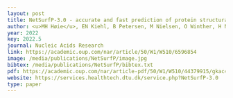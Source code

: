 ```yaml
--- 
layout: post
title: NetSurfP-3.0 - accurate and fast prediction of protein structural features by protein language models and deep learning
author: <u>MH Høie</u>, EN Kiehl, B Petersen, M Nielsen, O Winther, H Nielsen, J Hallgren, P Marcatili
year: 2022
key: 2022.5
journal: Nucleic Acids Research
link: https://academic.oup.com/nar/article/50/W1/W510/6596854
image: /media/publications/NetSurfP/image.jpg
bibtex: /media/publications/NetSurfP/bibtex.txt
pdf: https://academic.oup.com/nar/article-pdf/50/W1/W510/44379915/gkac439.pdf
website: https://services.healthtech.dtu.dk/service.php?NetSurfP-3.0
type: paper
---
```

